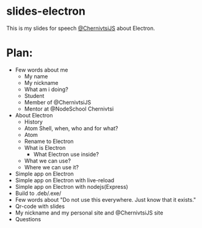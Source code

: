# slides-electron
This is my slides for speech [@ChernivtsiJS](https://github.com/chernivtsijs) about Electron.

# Plan:

- Few words about me
  - My name
  - My nickname
  - What am i doing?
   - Student
   - Member of @ChernivtsiJS
   - Mentor at @NodeSchool Chernivtsi
- About Electron
  - History
   - Atom Shell, when, who and for what?
   - Atom
   - Rename to Electron
  - What is Electron
    - What Electron use inside?
  - What we can use?
  - Where we can use it?
- Simple app on Electron
- Simple app on Electron with live-reload
- Simple app on Electron with nodejs(Express)
- Build to .deb/.exe/
- Few words about "Do not use this everywhere. Just know that it exists."
- Qr-code with slides
- My nickname and my personal site and @ChernivtsiJS site
- Questions
